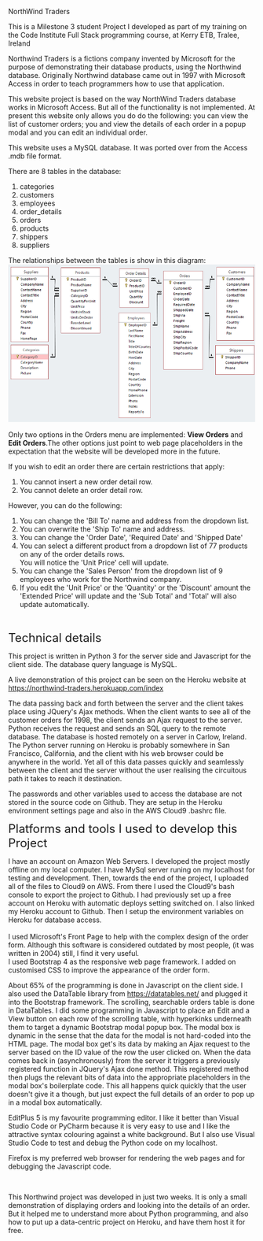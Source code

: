 NorthWind Traders

<p>This is a Milestone 3 student Project I developed as part of my training on the Code Institute Full Stack programming course, at Kerry ETB, Tralee, Ireland</p>

<p>Northwind Traders is a fictions company invented by Microsoft for the purpose of demonstrating their database products, using the Northwind database. Originally Northwind database came out in 1997 with Microsoft Access in order to teach programmers how to use that application.</p>

<p>This website project is based on the way NorthWind Traders database works in Microsoft Access. But all of the functionality is not implemented. At present this website only allows you do do the following: you can view the list of customer orders; you and view the details of each order in a popup modal and you can edit an individual order.</p>

<p>This website uses a MySQL database. It was ported over from the Access .mdb file format.</p>


<p>
There are 8 tables in the database:<br>
<ol>
<li>categories</li>
<li>customers</li>
<li>employees</li>
<li>order_details</li>
<li>orders</li>
<li>products</li>
<li>shippers</li>
<li>suppliers</li>
</ol>
The relationships between the tables is show in this diagram:<br>
<img src="https://github.com/michaeltralee/northwind-traders/blob/master/northwind_relationships.png?raw=true" alt="table relationships">
</p>
<p>
Only two options in the Orders menu are implemented: <b>View Orders</b> and <b>Edit Orders</b>.The other options just point to web page placeholders in the expectation that the website will be developed more in the future. 
</p>
<p>
If you wish to edit an order there are certain restrictions that apply:
<ol>
<li>You cannot insert a new order detail row.</li>
<li>You cannot delete an order detail row.</li>
</ol>
However, you can do the following:
<ol>
<li>You can change the 'Bill To' name and address from the dropdown list.</li>
<li>You can overwrite the 'Ship To' name and address.</li>
<li>You can change the 'Order Date', 'Required Date' and 'Shipped Date'</li>
<li>You can select a different product from a dropdown list of 77 products on any of the order details rows.<br>You will notice the 'Unit Price' cell will update.</li>
<li>You can change the 'Sales Person' from the dropdown list of 9 employees who work for the Northwind company.</li>
<li>If you edit the 'Unit Price' or the 'Quantity' or the 'Discount' amount the 'Extended Price' will update and the 'Sub Total' and 'Total' will also update automatically.</li>
</ol>
</p>
<p>&nbsp;</p>
<p><font size="5">Technical details</font></p>
<p>This project is written in Python 3 for the server side and Javascript for 
the client side. The database query language is MySQL.</p>
<p>A live demonstration of this project can be seen on the Heroku website at
<a href="https://northwind-traders.herokuapp.com/index">
https://northwind-traders.herokuapp.com/index</a></p>
<p>The data passing back and forth between the server and the client takes place 
using JQuery's Ajax methods. When the client wants to see all of the customer 
orders for 1998, the client sends an Ajax request to the server. Python receives 
the request and sends an SQL query to the remote database. The database is 
hosted remotely on a server in Carlow, Ireland. The Python server running on 
Heroku is probably somewhere in San Francisco, California, and the client with 
his web browser could be anywhere in the world. Yet all of this data passes 
quickly and seamlessly between the client and the server without the user 
realising the circuitous path it takes to reach it destination.</p>
<p>The passwords and other variables used to access the database are not stored 
in the source code on Github. They are setup in the Heroku environment settings 
page and also in the AWS Cloud9 .bashrc file.</p>
<p><font size="5">Platforms and tools I used to develop this Project</font></p>
<p>I have an account on Amazon Web Servers. I developed the project mostly 
offline on my local computer. I have MySql server runing on my localhost for 
testing and development. Then, towards the end of the project, I uploaded all of 
the files to Cloud9 on AWS. From there I used the Cloud9's bash console to 
export the project to Github. I had previously set up a free account on Heroku 
with automatic deploys setting switched on. I also linked my Heroku account to 
Github. Then I setup the environment variables on Heroku for database access.
<br>
<br>
I used Microsoft's Front Page to help with the complex design of the order form. 
Although this software is considered outdated by most people, (it was written in 
2004) still, I find it very useful. <br>
I used Bootstrap 4 as the responsive web page framework. I added on customised 
CSS to improve the appearance of the order form.</p>
<p>About 65% of the programming is done in Javascript on the client side. I also 
used the DataTable library from <a href="https://datatables.net/">
https://datatables.net/</a> and plugged it into the Bootstrap framework. The 
scrolling, searchable orders table is done in DataTables. I did some programming 
in Javascript to place an Edit and a View button on each row of the scrolling 
table, with hyperkinks underneath them to target a dynamic Bootstrap modal popup 
box. The modal box is dynamic in the sense that the data for the modal is not 
hard-coded into the HTML page. The modal box get's its data by making an Ajax 
request to the server based on the ID value of the row the user clicked on. When 
the data comes back in (asynchronously) from the server it triggers a previously 
registered function in JQuery's Ajax done method. This registered method then 
plugs the relevant bits of data into the appropriate placeholders in the modal 
box's boilerplate code. This all happens quick quickly that the user doesn't 
give it a though, but just expect the full details of an order to pop up in a 
modal box automatically.</p>
<p>EditPlus 5 is my favourite programming editor. I like it better than Visual 
Studio Code or PyCharm because it is very easy to use and I like the attractive 
syntax colouring against a white background. But I also use Visual Studio Code 
to test and debug the Python code on my localhost. </p>
<p>Firefox is my preferred web browser for rendering the web pages and for 
debugging the Javascript code.</p>
<p>&nbsp;</p>
<p>This Northwind project was developed in just two weeks. It is only a small 
demonstration of displaying orders and looking into the details of an order. But 
it helped me to understand more about Python programming, and also how to put up 
a data-centric project on Heroku, and have them host it for free.</p>
<p>&nbsp;</p>
<p>&nbsp;</p>
<p>&nbsp;</p>
<p>&nbsp;</p>
<p>&nbsp;</p>
